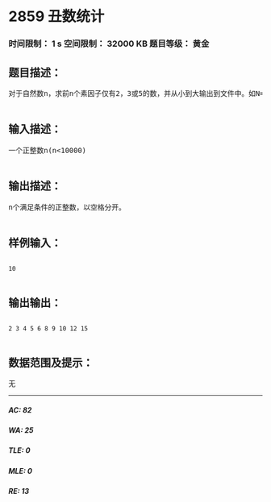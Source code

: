 # 2859 丑数统计   
### 时间限制： 1 s     空间限制： 32000 KB     题目等级： 黄金  
## 题目描述：  

<pre>
对于自然数n，求前n个素因子仅有2，3或5的数，并从小到大输出到文件中。如N=10，答案为：2 3 4 5 6 8 9 10 12 15

</pre>
  
  
## 输入描述：  

<pre>
一个正整数n(n<10000)

</pre>
  
  
## 输出描述：  

<pre>
n个满足条件的正整数，以空格分开。

</pre>
  
  
## 样例输入：  

<pre><code>
10

</code></pre>
  
  
## 输出输出：  

<pre><code>
2 3 4 5 6 8 9 10 12 15

</code></pre>
  
  
## 数据范围及提示：  

<pre>
无
</pre>
  
  
***  

##### AC: 82  
##### WA: 25  
##### TLE: 0  
##### MLE: 0  
##### RE: 13  
